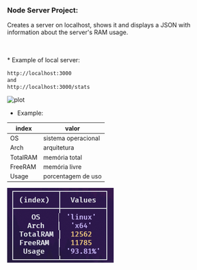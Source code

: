 ### Node Server Project:

<p>Creates a server on localhost, shows it and displays a JSON with information about the server's RAM usage.</p></br></br>
* Example of local server:

```
http://localhost:3000 
and 
http://localhost:3000/stats 
```
![plot](./image/snapshot.png)

* Example:

index   | valor
--------- | ------
OS | sistema operacional
Arch | arquitetura
TotalRAM | memória total
FreeRAM | memória livre
Usage | porcentagem de uso

<img src='https://github.com/DianaMartine/nodeJs-liveCoding-DIO/blob/main/Nodejs/assets/pcRamUsage.png?raw=true' alt='pcRamUsage' />
